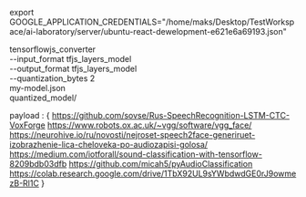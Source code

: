 export GOOGLE_APPLICATION_CREDENTIALS="/home/maks/Desktop/TestWorkspace/ai-laboratory/server/ubuntu-react-dewelopment-e621e6a69193.json"

tensorflowjs_converter \
--input_format tfjs_layers_model \
--output_format tfjs_layers_model \
--quantization_bytes 2 \
 my-model.json \
 quantized_model/

payload : {
https://github.com/sovse/Rus-SpeechRecognition-LSTM-CTC-VoxForge
https://www.robots.ox.ac.uk/~vgg/software/vgg_face/
https://neurohive.io/ru/novosti/nejroset-speech2face-generiruet-izobrazhenie-lica-cheloveka-po-audiozapisi-golosa/
https://medium.com/iotforall/sound-classification-with-tensorflow-8209bdb03dfb
https://github.com/micah5/pyAudioClassification
https://colab.research.google.com/drive/1TbX92UL9sYWbdwdGE0rJ9owmezB-Rl1C
}